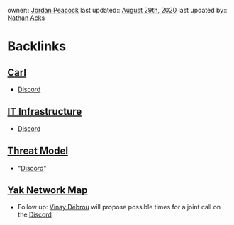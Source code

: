 owner:: [Jordan Peacock](<Jordan Peacock.md>)
last updated:: [August 29th, 2020](<August 29th, 2020.md>)
last updated by:: [Nathan Acks](<Nathan Acks.md>)

# Backlinks
## [Carl](<Carl.md>)
- [Discord](<Discord.md>)

## [IT Infrastructure](<IT Infrastructure.md>)
- [Discord](<Discord.md>)

## [Threat Model](<Threat Model.md>)
- "[Discord](<Discord.md>)"

## [Yak Network Map](<Yak Network Map.md>)
- Follow up: [Vinay Débrou](<Vinay Débrou.md>) will propose possible times for a joint call on the [Discord](<Discord.md>)

